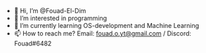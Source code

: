 - 👋 Hi, I’m @Fouad-El-Dim
- 👀 I’m interested in programming
- 🌱 I’m currently learning OS-development and Machine Learning
- 📫 How to reach me? Email: fouad.o.yt@gmail.com / Discord: Fouad#6482

<!---
Fouad-El-Dim/Fouad-El-Dim is a ✨ special ✨ repository because its `README.md` (this file) appears on your GitHub profile.
You can click the Preview link to take a look at your changes.
--->
